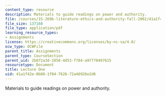 ```yaml
---
content_type: resource
description: Materials to guide readings on power and authority.
file: /courses/15-269b-literature-ethics-and-authority-fall-2002/41a1f42e0b881f04762672a46926e2d6_lecture1.pdf
file_size: 137168
file_type: application/pdf
learning_resource_types:
- Assignments
license: https://creativecommons.org/licenses/by-nc-sa/4.0/
ocw_type: OCWFile
parent_title: Assignments
parent_type: CourseSection
parent_uid: 2b072a3d-2858-4d53-f784-a97770497615
resourcetype: Document
title: Lecture One
uid: 41a1f42e-0b88-1f04-7626-72a46926e2d6
---
```

Materials to guide readings on power and authority.